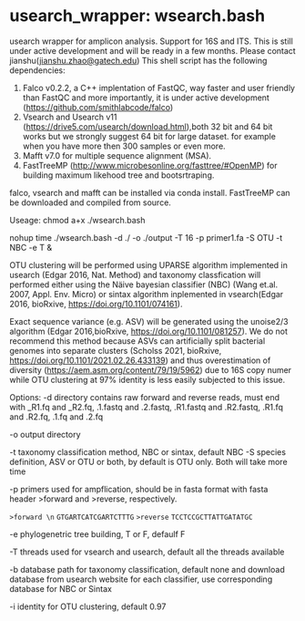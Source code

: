 # usearch_wrapper: wsearch.bash
usearch wrapper for amplicon analysis. Support for 16S and ITS. This is still under active development and will be ready in a few months. Please contact jianshu(jianshu.zhao@gatech.edu)
This shell script has the following dependencies:

1. Falco v0.2.2, a C++ implentation of FastQC, way faster and user friendly than FastQC and more importantly, it is under active development (https://github.com/smithlabcode/falco)
2. Vsearch and Usearch v11 (https://drive5.com/usearch/download.html),both 32 bit and 64 bit works but we strongly suggest 64 bit for large dataset. for example when you have more then 300 samples or even more.
3. Mafft v7.0 for multiple sequence alignment (MSA).
4. FastTreeMP (http://www.microbesonline.org/fasttree/#OpenMP) for building maximum likehood tree and bootsrtraping.

falco, vsearch and mafft can be installed via conda install. FastTreeMP can be downloaded and compiled from source.




Useage: chmod a+x ./wsearch.bash

nohup time ./wsearch.bash -d ./ -o ./output -T 16 -p primer1.fa -S OTU -t NBC -e T &

OTU clustering will be performed using UPARSE algorithm implemented in usearch (Edgar 2016, Nat. Method) and taxonomy classfication will performed either using the Näive bayesian classifier (NBC) (Wang et.al. 2007, Appl. Env. Micro) or sintax algorithm inplemented in vsearch(Edgar 2016, bioRxive, https://doi.org/10.1101/074161).

Exact sequence variance (e.g. ASV) will be generated using the unoise2/3 algorithm (Edgar 2016,bioRxive, https://doi.org/10.1101/081257). We do not recommend this method because ASVs can artificially split bacterial genomes into separate clusters (Scholss 2021, bioRxive, https://doi.org/10.1101/2021.02.26.433139) and thus overestimation of diversity (https://aem.asm.org/content/79/19/5962) due to 16S copy numer while OTU clustering at 97% identity is less easily subjected to this issue.

Options:
-d directory contains raw forward and reverse reads, must end with _R1.fq and _R2.fq, .1.fastq and .2.fastq, .R1.fastq and .R2.fastq, .R1.fq and .R2.fq, .1.fq and .2.fq

-o output directory

-t taxonomy classification method, NBC or sintax, default NBC -S species definition, ASV or OTU or both, by default is OTU only. Both will take more time

-p primers used for ampflication, should be in fasta format with fasta header >forward and >reverse, respectively. 


`>forward \n` 
`GTGARTCATCGARTCTTTG`
`>reverse`
`TCCTCCGCTTATTGATATGC`

-e phylogenetric tree building, T or F, defaulf F

-T threads used for vsearch and usearch, default all the threads available

-b database path for taxonomy classification, default none and download database from usearch website for each classifier, use corresponding database for NBC or Sintax

-i identity for OTU clustering, default 0.97
